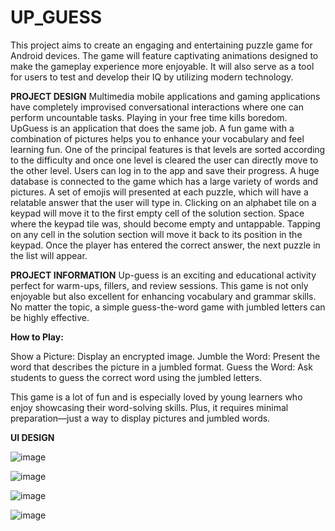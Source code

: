 # UP_GUESS
This project aims to create an engaging and entertaining puzzle game for Android devices. The game will feature captivating animations designed to make the gameplay experience more enjoyable. It will also serve as a tool for users to test and develop their IQ by utilizing modern technology.


**PROJECT DESIGN**
Multimedia mobile applications and gaming applications have completely improvised conversational interactions where one can perform uncountable tasks. Playing in your free time kills boredom. UpGuess is an application that does the same job. A fun game with a combination of pictures helps you to enhance your vocabulary and feel learning fun.
One of the principal features is that levels are sorted according to the difficulty and once one level is cleared the user can directly move to the other level. Users can log in to the app and save their progress. A huge database is connected to the game which has a large variety of words and pictures. A set of emojis will presented at each puzzle, which will have a relatable answer that the user will type in. Clicking on an alphabet tile on a keypad will move it to the first empty cell of the solution section. Space where the keypad tile was, should become empty and untappable. Tapping on any cell in the solution section will move it back to its position in the keypad. Once the player has entered the correct answer, the next puzzle in the list will appear.


**PROJECT INFORMATION**
Up-guess is an exciting and educational activity perfect for warm-ups, fillers, and review sessions. This game is not only enjoyable but also excellent for enhancing vocabulary and grammar skills. No matter the topic, a simple guess-the-word game with jumbled letters can be highly effective.

**How to Play:**

Show a Picture: Display an encrypted image.
Jumble the Word: Present the word that describes the picture in a jumbled format.
Guess the Word: Ask students to guess the correct word using the jumbled letters.

This game is a lot of fun and is especially loved by young learners who enjoy showcasing their word-solving skills. Plus, it requires minimal preparation—just a way to display pictures and jumbled words.


**UI DESIGN**

![image](https://github.com/SPARSH-JAIN-10/UP_GUESS/assets/92298686/b07ead59-83fc-40a8-aa20-f1b1cdc48515)

![image](https://github.com/SPARSH-JAIN-10/UP_GUESS/assets/92298686/ed4f3877-3e16-4687-9631-da16f8993782)

![image](https://github.com/SPARSH-JAIN-10/UP_GUESS/assets/92298686/b6f6c9be-e003-461a-b46f-b4a8010263a3)

![image](https://github.com/SPARSH-JAIN-10/UP_GUESS/assets/92298686/ff95fb8d-9ccf-4f47-b743-480f0b0c3942)






